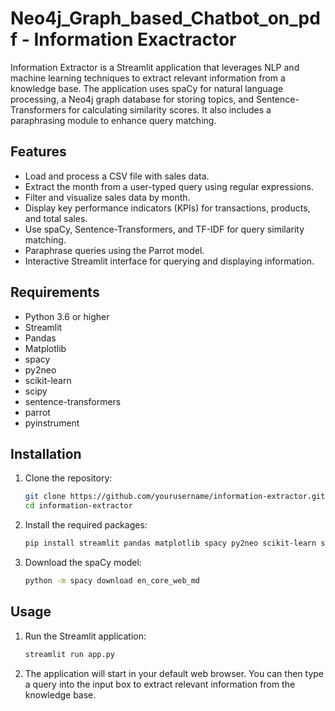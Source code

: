# Neo4j_Graph_based_Chatbot_on_pdf - Information Exactractor

Information Extractor is a Streamlit application that leverages NLP and machine learning techniques to extract relevant information from a knowledge base. The application uses spaCy for natural language processing, a Neo4j graph database for storing topics, and Sentence-Transformers for calculating similarity scores. It also includes a paraphrasing module to enhance query matching.

## Features

- Load and process a CSV file with sales data.
- Extract the month from a user-typed query using regular expressions.
- Filter and visualize sales data by month.
- Display key performance indicators (KPIs) for transactions, products, and total sales.
- Use spaCy, Sentence-Transformers, and TF-IDF for query similarity matching.
- Paraphrase queries using the Parrot model.
- Interactive Streamlit interface for querying and displaying information.

## Requirements

- Python 3.6 or higher
- Streamlit
- Pandas
- Matplotlib
- spacy
- py2neo
- scikit-learn
- scipy
- sentence-transformers
- parrot
- pyinstrument

## Installation

1. Clone the repository:

    ```bash
    git clone https://github.com/yourusername/information-extractor.git
    cd information-extractor
    ```

2. Install the required packages:

    ```bash
    pip install streamlit pandas matplotlib spacy py2neo scikit-learn scipy sentence-transformers parrot pyinstrument
    ```

3. Download the spaCy model:

    ```bash
    python -m spacy download en_core_web_md
    ```

## Usage

1. Run the Streamlit application:

    ```bash
    streamlit run app.py
    ```

2. The application will start in your default web browser. You can then type a query into the input box to extract relevant information from the knowledge base.


